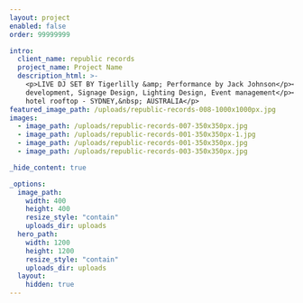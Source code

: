 ```yaml
---
layout: project
enabled: false
order: 99999999

intro:
  client_name: republic records
  project_name: Project Name
  description_html: >-
    <p>LIVE DJ SET BY Tigerlilly &amp; Performance by Jack Johnson</p><p>concept
    development, Signage Design, Lighting Design, Event management</p><p>primus
    hotel rooftop - SYDNEY,&nbsp; AUSTRALIA</p>
featured_image_path: /uploads/republic-records-008-1000x1000px.jpg
images:
  - image_path: /uploads/republic-records-007-350x350px.jpg
  - image_path: /uploads/republic-records-001-350x350px-1.jpg
  - image_path: /uploads/republic-records-001-350x350px.jpg
  - image_path: /uploads/republic-records-003-350x350px.jpg

_hide_content: true

_options:
  image_path:
    width: 400
    height: 400
    resize_style: "contain"
    uploads_dir: uploads
  hero_path:
    width: 1200
    height: 1200
    resize_style: "contain"
    uploads_dir: uploads
  layout:
    hidden: true
---
```

